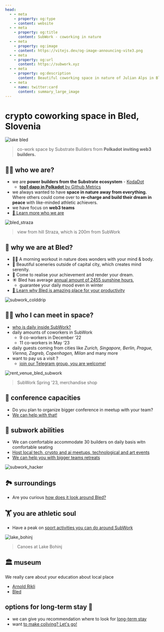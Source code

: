 ```yaml
---
head:
  - - meta
    - property: og:type
    - content: website
  - - meta
    - property: og:title
      content: SubWork - coworking in nature
  - - meta
    - property: og:image
    - content: https://vitejs.dev/og-image-announcing-vite3.png
  - - meta
    - property: og:url
      content: https://subwork.xyz
  - - meta
    - property: og:description
      content: Beautiful coworking space in nature of Julian Alps in Bled, Slovenia
  - - meta
    - name: twitter:card
      content: summary_large_image
---
```


# crypto coworking space in Bled, Slovenia <Badge type="warning" text="beta" />

![lake bled](pics/subwork_hero.png)

> co-work space by Substrate Builders from **Polkadot inviting web3 builders.**

👨‍🏭 who we are?
---

-  we are **power builders from the Substrate ecosystem** - [KodaDot](https://twitter.com/kodadot)
   - [**top1 dapp in Polkadot** by Github Metrics](https://github.com/topics/polkadot)
- we always wanted to have **space in nature away from everything.** Where others could come over to **re-charge and build their dream in peace** with like-minded athletic achievers.
- we have focus on **web3 teams**
- [📖 Learn more who we are](./who-we-are.md)


![bled_straza](pics/bled_from_straza.png)
> view from hill Straza, which is 200m from SubWork

🤔 why we are at Bled?
---

- 🏃‍♂️ A morning workout in nature does wonders with your mind & body.
- 🚴 Beautiful sceneries outside of capital city, which creates mind serenity.
- 💨 Come to realise your achievement and render your dream.
-  ☀️ Bled has average [annual amount of 2455 sunshine hours](https://en.climate-data.org/europe/slovenia/bled/bled-52121/),
   -  guarantee your daily mood even in winter
- [📖 Learn why Bled is amazing place for your productivity](./why-did-we-choose-bled.md)

![subwork_colddrip](pics/subwork_colddrip.jpg)

👩‍💻 who I can meet in space?
---

- [who is daily inside SubWork?](./family-members-in-subwork.md)
- daily amounts of coworkers in SubWork
  - 9 co-workers in December ‘22
  - 11 co-workers in May ‘23
- daily guests coming from cities like _Zurich, Singapore, Berlin, Prague, Vienna, Zagreb, Copenhagen, Milan_ and many more
- want to pay us a visit ? 
  - [join our Telegram group, you are welcome!](./contact.md)



![rent_venue_bled_subwork](pics/subwork_venue.png)
> SubWork Spring '23, merchandise shop

👔 conference capacities
---

- Do you plan to organize bigger conference in meetup with your team? 
- [We can help with that!](./company-retreat.md)

🧘 subwork abilities
---
- We can comfortable accommodate 30 builders on daily basis witn comfortable seating
- [Host local tech, crypto and ai meetups, technological and art events](./rent-subwork-venue-in-bled.md)
- [We can help you with bigger teams retreats](./company-retreat.md)

![subwork_hacker](./pics/subwork_hacker_zoom.png)


🏞  surroundings
---

- Are you curious [how does it look around Bled?](./surroundings.md)

🏋️ you are athletic soul
---

- Have a peak on [sport activities you can do around SubWork](./sports-activities-around-bled.md)

![lake_bohinj](pics/lake_bohinj_canoes.png)
> Canoes at Lake Bohinj

🏛 museum
---

We really care about your education about local place

- [Arnold Rikli](https://en.wikipedia.org/wiki/Arnold_Rikli)
- [Bled](https://en.wikipedia.org/wiki/Bled)

options for long-term stay 🏡 
---

- we can give you recommendation where to look for [long-term stay](/long-term-stay-in-bled.md)
- want [to make coliving? Let's go!](./coliving-in-bled.md)
